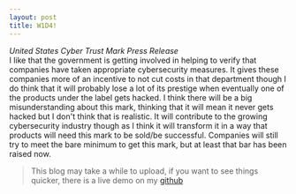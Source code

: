 ```yaml
---
layout: post
title: W1D4!
---
```

*United States Cyber Trust Mark Press Release*  
I like that the government is getting involved in helping to verify that companies have taken appropriate cybersecurity measures. It gives these companies more of an incentive to not cut costs in that department though I do think that it will probably lose a lot of its prestige when eventually one of the products under the label gets hacked. I think there will be a big misunderstanding about this mark, thinking that it will mean it never gets hacked but I don't think that is realistic. It will contribute to the growing cybersecurity industry though as I think it will transform it in a way that products will need this mark to be sold/be successful. Companies will still try to meet the bare minimum to get this mark, but at least that bar has been raised now.
> This blog may take a while to upload, if you want to see things quicker, there is a live demo on my [github](https://github.com/ekuo145/ekuo145.github.io/tree/master/_posts)
